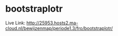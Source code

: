 # bootstraplotr

Live Link: http://25953.hosts2.ma-cloud.nl/bewijzenmap/periode1.3/fro/bootstraplotr/
